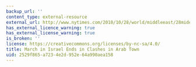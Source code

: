 ```yaml
---
backup_url: ''
content_type: external-resource
external_url: http://www.nytimes.com/2010/10/28/world/middleeast/28mideast.html
has_external_licence_warning: true
has_external_license_warning: true
is_broken: ''
license: https://creativecommons.org/licenses/by-nc-sa/4.0/
title: March in Israel Ends in Clashes in Arab Town
uid: 2529f865-a723-4e2d-952e-64a990aea158
---
```

